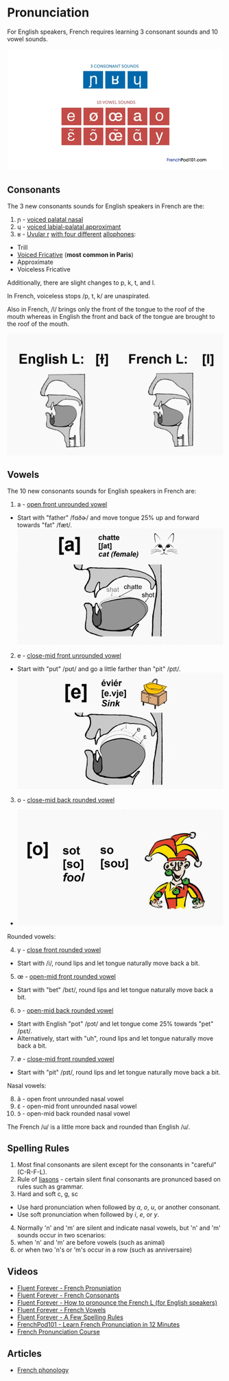 # Pronunciation

For English speakers, French requires learning 3 consonant sounds and 10 vowel sounds.

![3 consonant sounds and 10 vowel sounds](./3-consonant-sounds-and-10-vowel-sounds.png)

## Consonants

The 3 new consonants sounds for English speakers in French are the:

1. ɲ - [voiced palatal nasal](https://en.wikipedia.org/wiki/Voiced_palatal_nasal)
2. ɥ - [voiced labial-palatal approximant](https://en.wikipedia.org/wiki/Voiced_labial%E2%80%93palatal_approximant)
3. ʁ - [Uvular r](https://en.wikipedia.org/wiki/Guttural_R) [with four different](https://youtu.be/hI2Pso1dDjM?t=728) [allophones](https://en.wikipedia.org/wiki/Allophone):
  * Trill
  * [Voiced Fricative](https://en.wikipedia.org/wiki/Voiced_uvular_fricative) (**most common in Paris**)
  * Approximate
  * Voiceless Fricative

Additionally, there are slight changes to p, k, t, and l.

In French, voiceless stops /p, t, k/ are unaspirated.

Also in French, /l/ brings only the front of the tongue to the roof of the mouth whereas in English the front and back of the tongue are brought to the roof of the mouth.

![English vs. French l sound](./english-vs-french-l-sound.png)

## Vowels

The 10 new consonants sounds for English speakers in French are:

1. a - [open front unrounded vowel](https://en.wikipedia.org/wiki/Open_front_unrounded_vowel)
  * Start with "father" /fɑðɚ/ and move tongue 25% up and forward towards "fat" /fæt/.
  ![french /a/ sound](./french-a-sound.png)
2. e - [close-mid front unrounded vowel](https://en.wikipedia.org/wiki/Close-mid_front_unrounded_vowel)
  * Start with "put" /pʊt/ and go a little farther than "pit" /pɪt/.
  ![french /e/ sound](./french-e-sound.png)
3. o - [close-mid back rounded vowel](https://en.wikipedia.org/wiki/Close-mid_back_rounded_vowel)
  * ![french /o/ sound](./french-o-sound.png)

Rounded vowels:

4. y - [close front rounded vowel](https://en.wikipedia.org/wiki/Close_front_rounded_vowel)
  * Start with /i/, round lips and let tongue naturally move back a bit.
5. œ - [open-mid front rounded vowel](https://en.wikipedia.org/wiki/Open-mid_front_rounded_vowel)
  * Start with "bet" /bɛt/, round lips and let tongue naturally move back a bit.
6. ɔ - [open-mid back rounded vowel](https://en.wikipedia.org/wiki/Open-mid_back_rounded_vowel)
  * Start with English "pot" /pɔt/ and let tongue come 25% towards "pet" /pɛt/.
  * Alternatively, start with "uh", round lips and let tongue naturally move back a bit.
7. ø - [close-mid front rounded vowel](https://en.wikipedia.org/wiki/Close-mid_front_rounded_vowel)
  * Start with "pit" /pɪt/, round lips and let tongue naturally move back a bit.

Nasal vowels:

8. ã - open front unrounded nasal vowel
9. ɛ̃ - open-mid front unrounded nasal vowel
10. ɔ̃ - open-mid back rounded nasal vowel

The French /u/ is a little more back and rounded than English /u/.

## Spelling Rules

1. Most final consonants are silent except for the consonants in "careful" (C-R-F-L).
2. Rule of [liasons](https://en.wikipedia.org/wiki/Liaison_(French)) - certain silent final consonants are pronunced based on rules such as grammar.
3. Hard and soft c, g, sc
  * Use hard pronunciation when followed by *a*, *o*, *u*, or another consonant.
  * Use soft pronunciation when followed by *i*, *e*, or *y*.
4. Normally 'n' and 'm' are silent and indicate nasal vowels, but 'n' and 'm' sounds occur in two scenarios:
  1. when 'n' and 'm' are before vowels (such as animal) 
  2. or when two 'n's or 'm's occur in a row (such as anniversaire)

## Videos

* [Fluent Forever - French Pronuniation](https://www.youtube.com/watch?v=hI2Pso1dDjM)
* [Fluent Forever - French Consonants](https://www.youtube.com/watch?v=83sTgHd5Iw0)
* [Fluent Forever - How to pronounce the French L (for English speakers)](https://www.youtube.com/watch?v=o061neN8qvk)
* [Fluent Forever - French Vowels](https://www.youtube.com/watch?v=dbyKzUM9H5c)
* [Fluent Forever - A Few Spelling Rules](https://www.youtube.com/watch?v=sSkNXuwFRl0)
* [FrenchPod101 - Learn French Pronunciation in 12 Minutes](https://www.youtube.com/watch?v=4PvBkp-4bmc)
* [French Pronunciation Course](https://www.youtube.com/playlist?list=PL_bt5rj27IIURNkDOqtNfyM9JclJPdwsh)

## Articles

* [French phonology](https://en.wikipedia.org/wiki/French_phonology)
